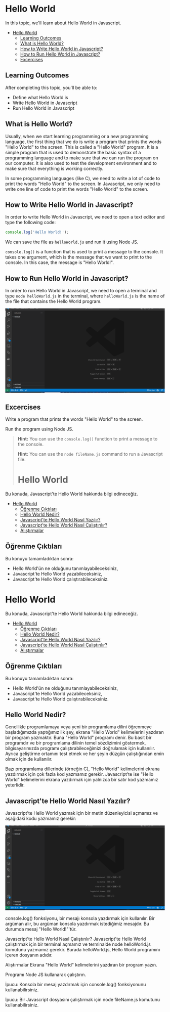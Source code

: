 # Hello World

In this topic, we'll learn about Hello World in Javascript.

- [Hello World](#hello-world)
  - [Learning Outcomes](#learning-outcomes)
  - [What is Hello World?](#what-is-hello-world)
  - [How to Write Hello World in Javascript?](#how-to-write-hello-world-in-javascript)
  - [How to Run Hello World in Javascript?](#how-to-run-hello-world-in-javascript)
  - [Excercises](#excercises)

## Learning Outcomes

After completing this topic, you'll be able to:

- Define what Hello World is
- Write Hello World in Javascript
- Run Hello World in Javascript

## What is Hello World?

Usually, when we start learning programming or a new programming language, the first thing that we do is write a program that prints the words "Hello World" to the screen. This is called a "Hello World" program. It is a simple program that is used to demonstrate the basic syntax of a programming language and to make sure that we can run the program on our computer. It is also used to test the development environment and to make sure that everything is working correctly.

In some programming languages (like C), we need to write a lot of code to print the words "Hello World" to the screen. In Javascript, we only need to write one line of code to print the words "Hello World" to the screen.

## How to Write Hello World in Javascript?

In order to write Hello World in Javascript, we need to open a text editor and type the following code:

```javascript
console.log('Hello World!');
```

We can save the file as `helloWorld.js` and run it using Node JS.

`console.log()` is a function that is used to print a message to the console. It takes one argument, which is the message that we want to print to the console. In this case, the message is "Hello World!".

## How to Run Hello World in Javascript?

In order to run Hello World in Javascript, we need to open a terminal and type `node helloWorld.js` in the terminal, where `helloWorld.js` is the name of the file that contains the Hello World program.

![Running Hello World](RunningHelloWorld.gif)

## Excercises

Write a program that prints the words "Hello World" to the screen.

Run the program using Node JS.

> **Hint:** You can use the `console.log()` function to print a message to the console.
>
> **Hint:** You can use the `node fileName.js` command to run a Javascript file.
>
> # Hello World

Bu konuda, Javascript'te Hello World hakkında bilgi edineceğiz.

- [Hello World](#hello-world)
  - [Öğrenme Çıktıları](#öğrenme-çıktıları)
  - [Hello World Nedir?](#hello-world-nedir)
  - [Javascript'te Hello World Nasıl Yazılır?](#javascripte-hello-world-nasıl-yazılır)
  - [Javascript'te Hello World Nasıl Çalıştırılır?](#javascripte-hello-world-nasıl-çalıştırılır)
  - [Alıştırmalar](#alıştırmalar)

## Öğrenme Çıktıları

Bu konuyu tamamladıktan sonra:

- Hello World'ün ne olduğunu tanımlayabileceksiniz,
- Javascript'te Hello World yazabileceksiniz,
- Javascript'te Hello World çalıştırabileceksiniz.

# Hello World

Bu konuda, Javascript'te Hello World hakkında bilgi edineceğiz.

- [Hello World](#hello-world)
  - [Öğrenme Çıktıları](#öğrenme-çıktıları)
  - [Hello World Nedir?](#hello-world-nedir)
  - [Javascript'te Hello World Nasıl Yazılır?](#javascripte-hello-world-nasıl-yazılır)
  - [Javascript'te Hello World Nasıl Çalıştırılır?](#javascripte-hello-world-nasıl-çalıştırılır)
  - [Alıştırmalar](#alıştırmalar)

## Öğrenme Çıktıları

Bu konuyu tamamladıktan sonra:

- Hello World'ün ne olduğunu tanımlayabileceksiniz,
- Javascript'te Hello World yazabileceksiniz,
- Javascript'te Hello World çalıştırabileceksiniz.

## Hello World Nedir?

Genellikle programlamaya veya yeni bir programlama dilini öğrenmeye başladığımızda yaptığımız ilk şey, ekrana "Hello World" kelimelerini yazdıran bir program yazmaktır. Buna "Hello World" programı denir. Bu basit bir programdır ve bir programlama dilinin temel sözdizimini göstermek, bilgisayarımızda programı çalıştırabileceğimizi doğrulamak için kullanılır. Ayrıca geliştirme ortamını test etmek ve her şeyin düzgün çalıştığından emin olmak için de kullanılır.

Bazı programlama dillerinde (örneğin C), "Hello World" kelimelerini ekrana yazdırmak için çok fazla kod yazmamız gerekir. Javascript'te ise "Hello World" kelimelerini ekrana yazdırmak için yalnızca bir satır kod yazmamız yeterlidir.

## Javascript'te Hello World Nasıl Yazılır?

Javascript'te Hello World yazmak için bir metin düzenleyicisi açmamız ve aşağıdaki kodu yazmamız gerekir:

![Running Hello World](RunningHelloWorld.gif)

console.log() fonksiyonu, bir mesajı konsola yazdırmak için kullanılır. Bir argüman alır, bu argüman konsola yazdırmak istediğimiz mesajdır. Bu durumda mesaj "Hello World!"'tür.

Javascript'te Hello World Nasıl Çalıştırılır?
Javascript'te Hello World çalıştırmak için bir terminal açmamız ve terminalde node helloWorld.js komutunu yazmamız gerekir. Burada helloWorld.js, Hello World programını içeren dosyanın adıdır.



Alıştırmalar
Ekrana "Hello World" kelimelerini yazdıran bir program yazın.

Programı Node JS kullanarak çalıştırın.

İpucu: Konsola bir mesaj yazdırmak için console.log() fonksiyonunu kullanabilirsiniz.

İpucu: Bir Javascript dosyasını çalıştırmak için node fileName.js komutunu kullanabilirsiniz.

